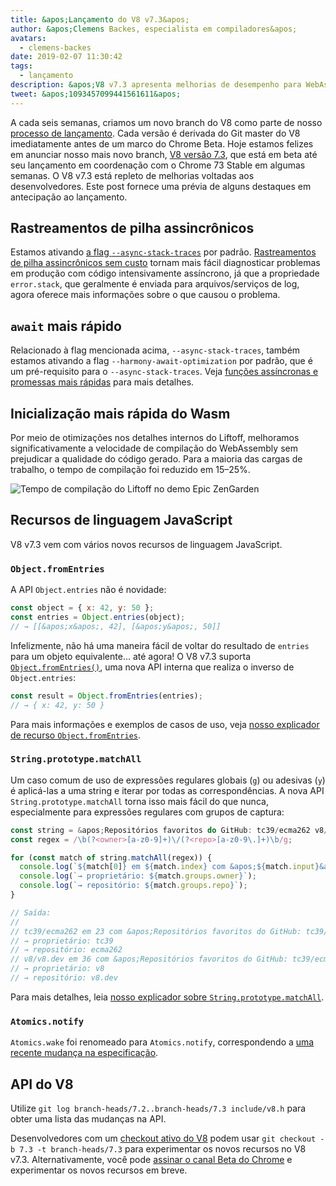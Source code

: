 ```yaml
---
title: &apos;Lançamento do V8 v7.3&apos;
author: &apos;Clemens Backes, especialista em compiladores&apos;
avatars:
  - clemens-backes
date: 2019-02-07 11:30:42
tags:
  - lançamento
description: &apos;V8 v7.3 apresenta melhorias de desempenho para WebAssembly e async, rastreamentos de pilha assincrônicos, Object.fromEntries, String#matchAll e muito mais!&apos;
tweet: &apos;1093457099441561611&apos;
---
```

A cada seis semanas, criamos um novo branch do V8 como parte de nosso [processo de lançamento](/docs/release-process). Cada versão é derivada do Git master do V8 imediatamente antes de um marco do Chrome Beta. Hoje estamos felizes em anunciar nosso mais novo branch, [V8 versão 7.3](https://chromium.googlesource.com/v8/v8.git/+log/branch-heads/7.3), que está em beta até seu lançamento em coordenação com o Chrome 73 Stable em algumas semanas. O V8 v7.3 está repleto de melhorias voltadas aos desenvolvedores. Este post fornece uma prévia de alguns destaques em antecipação ao lançamento.

<!--truncate-->
## Rastreamentos de pilha assincrônicos

Estamos ativando [a flag `--async-stack-traces`](/blog/fast-async#improved-developer-experience) por padrão. [Rastreamentos de pilha assincrônicos sem custo](https://bit.ly/v8-zero-cost-async-stack-traces) tornam mais fácil diagnosticar problemas em produção com código intensivamente assíncrono, já que a propriedade `error.stack`, que geralmente é enviada para arquivos/serviços de log, agora oferece mais informações sobre o que causou o problema.

## `await` mais rápido

Relacionado à flag mencionada acima, `--async-stack-traces`, também estamos ativando a flag `--harmony-await-optimization` por padrão, que é um pré-requisito para o `--async-stack-traces`. Veja [funções assíncronas e promessas mais rápidas](/blog/fast-async#await-under-the-hood) para mais detalhes.

## Inicialização mais rápida do Wasm

Por meio de otimizações nos detalhes internos do Liftoff, melhoramos significativamente a velocidade de compilação do WebAssembly sem prejudicar a qualidade do código gerado. Para a maioria das cargas de trabalho, o tempo de compilação foi reduzido em 15–25%.

![Tempo de compilação do Liftoff no [demo Epic ZenGarden](https://s3.amazonaws.com/mozilla-games/ZenGarden/EpicZenGarden.html)](/_img/v8-release-73/liftoff-epic.svg)

## Recursos de linguagem JavaScript

V8 v7.3 vem com vários novos recursos de linguagem JavaScript.

### `Object.fromEntries`

A API `Object.entries` não é novidade:

```js
const object = { x: 42, y: 50 };
const entries = Object.entries(object);
// → [[&apos;x&apos;, 42], [&apos;y&apos;, 50]]
```

Infelizmente, não há uma maneira fácil de voltar do resultado de `entries` para um objeto equivalente… até agora! O V8 v7.3 suporta [`Object.fromEntries()`](/features/object-fromentries), uma nova API interna que realiza o inverso de `Object.entries`:

```js
const result = Object.fromEntries(entries);
// → { x: 42, y: 50 }
```

Para mais informações e exemplos de casos de uso, veja [nosso explicador de recurso `Object.fromEntries`](/features/object-fromentries).

### `String.prototype.matchAll`

Um caso comum de uso de expressões regulares globais (`g`) ou adesivas (`y`) é aplicá-las a uma string e iterar por todas as correspondências. A nova API `String.prototype.matchAll` torna isso mais fácil do que nunca, especialmente para expressões regulares com grupos de captura:

```js
const string = &apos;Repositórios favoritos do GitHub: tc39/ecma262 v8/v8.dev&apos;;
const regex = /\b(?<owner>[a-z0-9]+)\/(?<repo>[a-z0-9\.]+)\b/g;

for (const match of string.matchAll(regex)) {
  console.log(`${match[0]} em ${match.index} com &apos;${match.input}&apos;`);
  console.log(`→ proprietário: ${match.groups.owner}`);
  console.log(`→ repositório: ${match.groups.repo}`);
}

// Saída:
//
// tc39/ecma262 em 23 com &apos;Repositórios favoritos do GitHub: tc39/ecma262 v8/v8.dev&apos;
// → proprietário: tc39
// → repositório: ecma262
// v8/v8.dev em 36 com &apos;Repositórios favoritos do GitHub: tc39/ecma262 v8/v8.dev&apos;
// → proprietário: v8
// → repositório: v8.dev
```

Para mais detalhes, leia [nosso explicador sobre `String.prototype.matchAll`](/features/string-matchall).

### `Atomics.notify`

`Atomics.wake` foi renomeado para `Atomics.notify`, correspondendo a [uma recente mudança na especificação](https://github.com/tc39/ecma262/pull/1220).

## API do V8

Utilize `git log branch-heads/7.2..branch-heads/7.3 include/v8.h` para obter uma lista das mudanças na API.

Desenvolvedores com um [checkout ativo do V8](/docs/source-code#using-git) podem usar `git checkout -b 7.3 -t branch-heads/7.3` para experimentar os novos recursos no V8 v7.3. Alternativamente, você pode [assinar o canal Beta do Chrome](https://www.google.com/chrome/browser/beta.html) e experimentar os novos recursos em breve.
